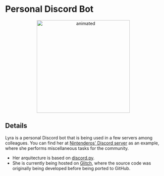 # Personal Discord Bot

<p align="center">
  <img width="300" src="https://media.tenor.com/vCkvcedhEFwAAAAC/dp145-kotone.gif" alt="animated" />
</p>  

## Details
Lyra is a personal Discord bot that is being used in a few servers among colleagues. You can find her at [Nintenderos' Discord server](https://discord.com/invite/Nintenderos) as an example, where she performs miscellaneous tasks for the community.

- Her arquitecture is based on [discord.py](https://github.com/Rapptz/discord.py).
- She is currently being hosted on [Glitch](https://glitch.com), where the source code was originally being developed before being ported to GitHub.
